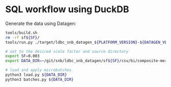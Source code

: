 # SQL workflow using DuckDB

Generate the data using Datagen:

```bash
tools/build.sh
rm -rf sf${SF}/
tools/run.py ./target/ldbc_snb_datagen_${PLATFORM_VERSION}-${DATAGEN_VERSION}.jar -- --format csv --scale-factor ${SF} --mode bi --output-dir ${SF} 2>&1 | tee log
```

```bash
# set to the desired scale factor and source directory
export SF=0.003
export DATA_DIR=~/git/snb/ldbc_snb_datagen/sf${SF}/csv/bi/composite-merged-fk/

# load and apply microbatches
python3 load.py ${DATA_DIR}
python3 batches.py ${DATA_DIR}
```
